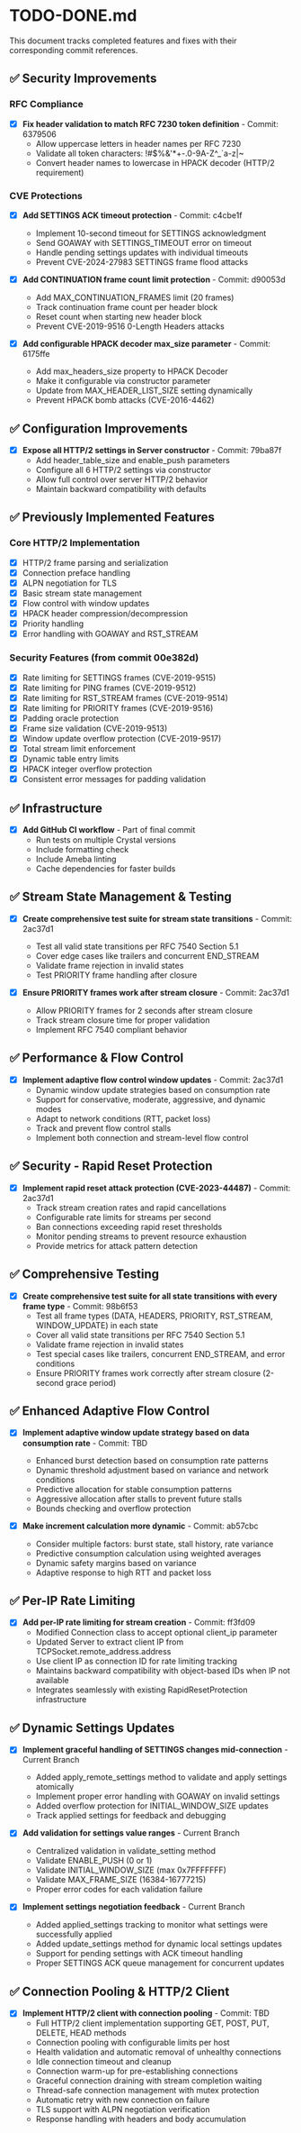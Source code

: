 # TODO-DONE.md

This document tracks completed features and fixes with their corresponding commit references.

## ✅ Security Improvements

### RFC Compliance
- [x] **Fix header validation to match RFC 7230 token definition** - Commit: 6379506
  - Allow uppercase letters in header names per RFC 7230
  - Validate all token characters: !#$%&'*+-.0-9A-Z^_`a-z|~
  - Convert header names to lowercase in HPACK decoder (HTTP/2 requirement)

### CVE Protections
- [x] **Add SETTINGS ACK timeout protection** - Commit: c4cbe1f
  - Implement 10-second timeout for SETTINGS acknowledgment
  - Send GOAWAY with SETTINGS_TIMEOUT error on timeout
  - Handle pending settings updates with individual timeouts
  - Prevent CVE-2024-27983 SETTINGS frame flood attacks

- [x] **Add CONTINUATION frame count limit protection** - Commit: d90053d
  - Add MAX_CONTINUATION_FRAMES limit (20 frames)
  - Track continuation frame count per header block
  - Reset count when starting new header block
  - Prevent CVE-2019-9516 0-Length Headers attacks

- [x] **Add configurable HPACK decoder max_size parameter** - Commit: 6175ffe
  - Add max_headers_size property to HPACK Decoder
  - Make it configurable via constructor parameter
  - Update from MAX_HEADER_LIST_SIZE setting dynamically
  - Prevent HPACK bomb attacks (CVE-2016-4462)

## ✅ Configuration Improvements

- [x] **Expose all HTTP/2 settings in Server constructor** - Commit: 79ba87f
  - Add header_table_size and enable_push parameters
  - Configure all 6 HTTP/2 settings via constructor
  - Allow full control over server HTTP/2 behavior
  - Maintain backward compatibility with defaults

## ✅ Previously Implemented Features

### Core HTTP/2 Implementation
- [x] HTTP/2 frame parsing and serialization
- [x] Connection preface handling
- [x] ALPN negotiation for TLS
- [x] Basic stream state management
- [x] Flow control with window updates
- [x] HPACK header compression/decompression
- [x] Priority handling
- [x] Error handling with GOAWAY and RST_STREAM

### Security Features (from commit 00e382d)
- [x] Rate limiting for SETTINGS frames (CVE-2019-9515)
- [x] Rate limiting for PING frames (CVE-2019-9512)
- [x] Rate limiting for RST_STREAM frames (CVE-2019-9514)
- [x] Rate limiting for PRIORITY frames (CVE-2019-9516)
- [x] Padding oracle protection
- [x] Frame size validation (CVE-2019-9513)
- [x] Window update overflow protection (CVE-2019-9517)
- [x] Total stream limit enforcement
- [x] Dynamic table entry limits
- [x] HPACK integer overflow protection
- [x] Consistent error messages for padding validation

## ✅ Infrastructure

- [x] **Add GitHub CI workflow** - Part of final commit
  - Run tests on multiple Crystal versions
  - Include formatting check
  - Include Ameba linting
  - Cache dependencies for faster builds

## ✅ Stream State Management & Testing

- [x] **Create comprehensive test suite for stream state transitions** - Commit: 2ac37d1
  - Test all valid state transitions per RFC 7540 Section 5.1
  - Cover edge cases like trailers and concurrent END_STREAM
  - Validate frame rejection in invalid states
  - Test PRIORITY frame handling after closure

- [x] **Ensure PRIORITY frames work after stream closure** - Commit: 2ac37d1
  - Allow PRIORITY frames for 2 seconds after stream closure
  - Track stream closure time for proper validation
  - Implement RFC 7540 compliant behavior

## ✅ Performance & Flow Control

- [x] **Implement adaptive flow control window updates** - Commit: 2ac37d1
  - Dynamic window update strategies based on consumption rate
  - Support for conservative, moderate, aggressive, and dynamic modes
  - Adapt to network conditions (RTT, packet loss)
  - Track and prevent flow control stalls
  - Implement both connection and stream-level flow control

## ✅ Security - Rapid Reset Protection

- [x] **Implement rapid reset attack protection (CVE-2023-44487)** - Commit: 2ac37d1
  - Track stream creation rates and rapid cancellations
  - Configurable rate limits for streams per second
  - Ban connections exceeding rapid reset thresholds
  - Monitor pending streams to prevent resource exhaustion
  - Provide metrics for attack pattern detection

## ✅ Comprehensive Testing

- [x] **Create comprehensive test suite for all state transitions with every frame type** - Commit: 98b6f53
  - Test all frame types (DATA, HEADERS, PRIORITY, RST_STREAM, WINDOW_UPDATE) in each state
  - Cover all valid state transitions per RFC 7540 Section 5.1
  - Validate frame rejection in invalid states
  - Test special cases like trailers, concurrent END_STREAM, and error conditions
  - Ensure PRIORITY frames work correctly after stream closure (2-second grace period)

## ✅ Enhanced Adaptive Flow Control

- [x] **Implement adaptive window update strategy based on data consumption rate** - Commit: TBD
  - Enhanced burst detection based on consumption rate patterns
  - Dynamic threshold adjustment based on variance and network conditions
  - Predictive allocation for stable consumption patterns
  - Aggressive allocation after stalls to prevent future stalls
  - Bounds checking and overflow protection

- [x] **Make increment calculation more dynamic** - Commit: ab57cbc
  - Consider multiple factors: burst state, stall history, rate variance
  - Predictive consumption calculation using weighted averages
  - Dynamic safety margins based on variance
  - Adaptive response to high RTT and packet loss

## ✅ Per-IP Rate Limiting

- [x] **Add per-IP rate limiting for stream creation** - Commit: ff3fd09
  - Modified Connection class to accept optional client_ip parameter
  - Updated Server to extract client IP from TCPSocket.remote_address.address
  - Use client IP as connection ID for rate limiting tracking
  - Maintains backward compatibility with object-based IDs when IP not available
  - Integrates seamlessly with existing RapidResetProtection infrastructure

## ✅ Dynamic Settings Updates

- [x] **Implement graceful handling of SETTINGS changes mid-connection** - Current Branch
  - Added apply_remote_settings method to validate and apply settings atomically
  - Implement proper error handling with GOAWAY on invalid settings
  - Added overflow protection for INITIAL_WINDOW_SIZE updates
  - Track applied settings for feedback and debugging

- [x] **Add validation for settings value ranges** - Current Branch
  - Centralized validation in validate_setting method
  - Validate ENABLE_PUSH (0 or 1)
  - Validate INITIAL_WINDOW_SIZE (max 0x7FFFFFFF)
  - Validate MAX_FRAME_SIZE (16384-16777215)
  - Proper error codes for each validation failure

- [x] **Implement settings negotiation feedback** - Current Branch
  - Added applied_settings tracking to monitor what settings were successfully applied
  - Added update_settings method for dynamic local settings updates
  - Support for pending settings with ACK timeout handling
  - Proper SETTINGS ACK queue management for concurrent updates

## ✅ Connection Pooling & HTTP/2 Client

- [x] **Implement HTTP/2 client with connection pooling** - Commit: TBD
  - Full HTTP/2 client implementation supporting GET, POST, PUT, DELETE, HEAD methods
  - Connection pooling with configurable limits per host
  - Health validation and automatic removal of unhealthy connections
  - Idle connection timeout and cleanup
  - Connection warm-up for pre-establishing connections
  - Graceful connection draining with stream completion waiting
  - Thread-safe connection management with mutex protection
  - Automatic retry with new connection on failure
  - TLS support with ALPN negotiation verification
  - Response handling with headers and body accumulation